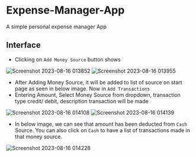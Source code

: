 # Expense-Manager-App
A simple personal expense manager App

## Interface

- Clicking on `Add Money Source` button shows


![Screenshot 2023-08-16 013852](https://github.com/Aayush-Goel-04/Expense-Manager-App/assets/81844215/946261f2-e9a3-43d2-8513-21a140f790d2)
![Screenshot 2023-08-16 013955](https://github.com/Aayush-Goel-04/Expense-Manager-App/assets/81844215/40a2ea47-edd4-4dbf-baf6-b2e2b84a19a1)

- After Adding Money Source, it will be added to list of source on start page as seen in below image. Now in `Add Transactions`
- Entering Amount, Select Money Source from dropdown, transaction type credit/ debit, description transaction will be made


![Screenshot 2023-08-16 014108](https://github.com/Aayush-Goel-04/Expense-Manager-App/assets/81844215/7405dc3f-c302-4ee0-a77b-520cfdc329eb)
![Screenshot 2023-08-16 014139](https://github.com/Aayush-Goel-04/Expense-Manager-App/assets/81844215/1a2fd01b-536d-4fc0-8a36-b70d6b8c95f3)


- In below image, we can see that amount has been deducted from `Cash` Source. You can also click on `Cash` to have a list of transactions made in that money source.

![Screenshot 2023-08-16 014228](https://github.com/Aayush-Goel-04/Expense-Manager-App/assets/81844215/007b3b5b-76e6-4100-a65e-0aa74e8fb397)



 
